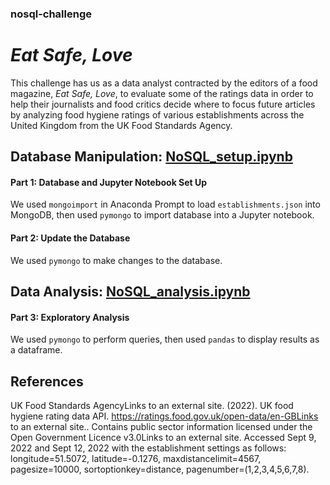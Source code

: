 ### nosql-challenge
# *Eat Safe, Love*
This challenge has us as a data analyst contracted by the editors of a food magazine, *Eat Safe, Love*, to evaluate some of the ratings data in order to help their journalists and food critics decide where to focus future articles by analyzing food hygiene ratings of various establishments across the United Kingdom from the UK Food Standards Agency.
## Database Manipulation: [NoSQL_setup.ipynb](NoSQL_setup.ipynb)
#### Part 1: Database and Jupyter Notebook Set Up
We used `mongoimport` in Anaconda Prompt to load `establishments.json` into MongoDB, then used `pymongo` to import database into a Jupyter notebook.
#### Part 2: Update the Database
We used `pymongo` to make changes to the database.
## Data Analysis: [NoSQL_analysis.ipynb](NoSQL_analysis.ipynb)
#### Part 3: Exploratory Analysis
We used `pymongo` to perform queries, then used `pandas` to display results as a dataframe.
## References
UK Food Standards AgencyLinks to an external site. (2022). UK food hygiene rating data API. https://ratings.food.gov.uk/open-data/en-GBLinks to an external site.. Contains public sector information licensed under the Open Government Licence v3.0Links to an external site.
Accessed Sept 9, 2022 and Sept 12, 2022 with the establishment settings as follows: longitude=51.5072, latitude=-0.1276, maxdistancelimit=4567, pagesize=10000, sortoptionkey=distance, pagenumber=(1,2,3,4,5,6,7,8).
